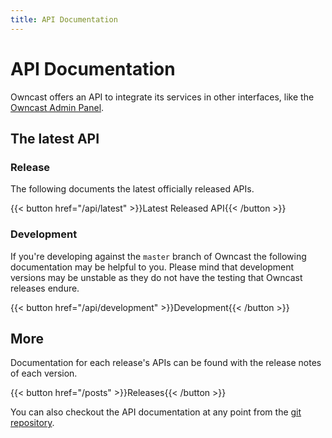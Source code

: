 ```yaml
---
title: API Documentation
---
```


# API Documentation
Owncast offers an API to integrate its services in other interfaces, like the [Owncast Admin Panel](https://github.com/owncast/owncast-admin).

## The latest API

### Release

The following documents the latest officially released APIs.

{{< button href="/api/latest" >}}Latest Released API{{< /button >}}

### Development
If you're developing against the `master` branch of Owncast the following documentation may be helpful to you.  Please mind that development versions may be unstable as they do not have the testing that Owncast releases endure.

{{< button href="/api/development" >}}Development{{< /button >}}


## More

Documentation for each release's APIs can be found with the release notes of each version.

{{< button href="/posts" >}}Releases{{< /button >}}

You can also checkout the API documentation at any point from the [git repository](https://github.com/owncast/owncast).

